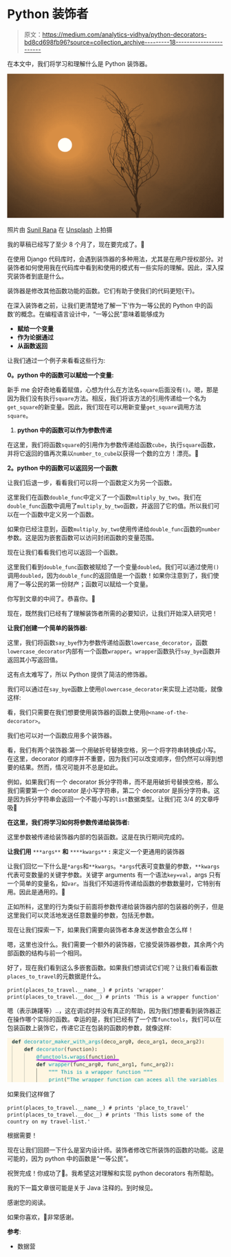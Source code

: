 # Python 装饰者

> 原文：<https://medium.com/analytics-vidhya/python-decorators-bd8cd698fb96?source=collection_archive---------18----------------------->

在本文中，我们将学习和理解什么是 Python 装饰器。

![](img/b0b39c6404d53d0a0fba0e781dd0eb6b.png)

照片由 [Sunil Rana](https://unsplash.com/@sunil07?utm_source=unsplash&utm_medium=referral&utm_content=creditCopyText) 在 [Unsplash](https://unsplash.com/s/photos/birds-nepal?utm_source=unsplash&utm_medium=referral&utm_content=creditCopyText) 上拍摄

我的草稿已经写了至少 8 个月了，现在要完成了。🌅

在使用 Django 代码库时，会遇到装饰器的多种用法，尤其是在用户授权部分。对装饰者如何使用我在代码库中看到和使用的模式有一些实际的理解。因此，深入探究装饰者到底是什么。

装饰器是修改其他函数功能的函数。它们有助于使我们的代码更短(干)。

在深入装饰者之前，让我们更清楚地了解一下‘作为一等公民的 Python 中的函数’的概念。在编程语言设计中，“一等公民”意味着能够成为

*   **赋给一个变量**
*   **作为论据通过**
*   **从函数返回**

让我们通过一个例子来看看这些行为:

**0。python 中的函数可以赋给一个变量:**

新手 me 会好奇地看着赋值，心想为什么在方法名`square`后面没有`()`。嗯，那是因为我们没有执行`square`方法。相反，我们将该方法的引用传递给一个名为`get_square`的新变量。因此，我们现在可以用新变量`get_square`调用方法`square`。

1.  **python 中的函数可以作为参数传递**

在这里，我们将函数`square`的引用作为参数传递给函数`cube`，执行`square`函数，并将它返回的值再次乘以`number_to_cube`以获得一个数的立方！漂亮。🙂

**2。python 中的函数可以返回另一个函数**

让我们后退一步，看看我们可以将一个函数定义为另一个函数。

这里我们在函数`double_func`中定义了一个函数`multiply_by_two`。我们在`double_func`函数中调用了`multiply_by_two`函数，并返回了它的值。所以我们可以在一个函数中定义另一个函数。

如果你已经注意到，函数`multiply_by_two`使用传递给`double_func`函数的`number`参数。这是因为嵌套函数可以访问封闭函数的变量范围。

现在让我们看看我们也可以返回一个函数。

这里我们看到`double_func`函数被赋给了一个变量`doubled`。我们可以通过使用`()`调用`doubled`，因为`double_func`的返回值是一个函数！如果你注意到了，我们使用了一等公民的第一份财产；函数可以赋给一个变量。

你写到文章的中间了。恭喜你。👏

现在，既然我们已经有了理解装饰者所需的必要知识，让我们开始深入研究吧！

**让我们创建一个简单的装饰器:**

这里，我们将函数`say_bye`作为参数传递给函数`lowercase_decorator`，函数`lowercase_decorator`内部有一个函数`wrapper`。`wrapper`函数执行`say_bye`函数并返回其小写返回值。

这有点太难写了，所以 Python 提供了简洁的修饰器。

我们可以通过在`say_bye`函数上使用`@lowercase_decorator`来实现上述功能，就像这样:

看，我们只需要在我们想要使用装饰器的函数上使用`@<name-of-the-decorator>`。

我们也可以对一个函数应用多个装饰器。

看，我们有两个装饰器:第一个用破折号替换空格，另一个将字符串转换成小写。在这里，decorator 的顺序并不重要，因为我们可以改变顺序，但仍然可以得到想要的结果。然而，情况可能并不总是如此。

例如，如果我们有一个 decorator 拆分字符串，而不是用破折号替换空格，那么我们需要第一个 decorator 是小写字符串，第二个 decorator 是拆分字符串。这是因为拆分字符串会返回一个不能小写的`list`数据类型。让我们花 3/4 的文章呼吸🍃

**在这里，我们将学习如何将参数传递给装饰者:**

这里参数被传递给装饰器内部的包装函数。这是在执行期间完成的。

**让我们用** `***args**` **和** `****kwargs**` **:** 来定义一个更通用的装饰器

让我们回忆一下什么是`*args`和`**kwargs`。`*args`代表可变数量的参数，`**kwargs`代表可变数量的关键字参数。关键字 arguments 有一个语法`key=val`，args 只有一个简单的变量名，如`var`。当我们不知道将传递给函数的参数数量时，它特别有用。因此是通用的。🙂

正如所料，这里的行为类似于前面将参数传递给装饰器内部的包装器的例子，但是这里我们可以灵活地发送任意数量的参数，包括无参数。

现在让我们探索一下，如果我们需要向装饰者本身发送参数会怎么样！

嗯，这里也没什么。我们需要一个额外的装饰器，它接受装饰器参数，其余两个内部函数的结构与前一个相同。

好了，现在我们看到这么多嵌套函数。如果我们想调试它们呢？让我们看看函数`places_to_travel`的元数据是什么。

```
print(places_to_travel.__name__) # prints 'wrapper'
print(places_to_travel.__doc__) # prints 'This is a wrapper function'
```

嗯（表示踌躇等）..，这在调试时并没有真正的帮助，因为我们想要看到装饰器正在操作哪个实际的函数。幸运的是，我们已经有了一个库`functools`，我们可以在包装函数上装饰它，传递它正在包装的函数的参数，就像这样:

![](img/f44e6b3af90fee60aa9b52128a16befb.png)

如果我们这样做了

```
print(places_to_travel.__name__) # prints 'place_to_travel'
print(places_to_travel.__doc__) # prints 'This lists some of the country on my travel-list.'
```

根据需要！

现在让我们回顾一下什么是室内设计师。装饰者修改它所装饰的函数的功能。这是可能的，因为 python 中的函数是“一等公民”。

祝贺完成！你成功了💪。我希望这对理解和实现 python decorators 有所帮助。

我的下一篇文章很可能是关于 Java 注释的。到时候见。

感谢您的阅读。

如果你喜欢，👏非常感谢。

**参考**:

*   数据营